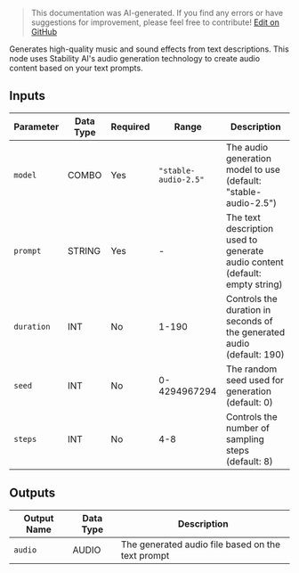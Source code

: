 > This documentation was AI-generated. If you find any errors or have suggestions for improvement, please feel free to contribute! [Edit on GitHub](https://github.com/Comfy-Org/embedded-docs/blob/main/comfyui_embedded_docs/docs/StabilityTextToAudio/en.md)

Generates high-quality music and sound effects from text descriptions. This node uses Stability AI's audio generation technology to create audio content based on your text prompts.

## Inputs

| Parameter | Data Type | Required | Range | Description |
|-----------|-----------|----------|-------|-------------|
| `model` | COMBO | Yes | `"stable-audio-2.5"` | The audio generation model to use (default: "stable-audio-2.5") |
| `prompt` | STRING | Yes | - | The text description used to generate audio content (default: empty string) |
| `duration` | INT | No | 1-190 | Controls the duration in seconds of the generated audio (default: 190) |
| `seed` | INT | No | 0-4294967294 | The random seed used for generation (default: 0) |
| `steps` | INT | No | 4-8 | Controls the number of sampling steps (default: 8) |

## Outputs

| Output Name | Data Type | Description |
|-------------|-----------|-------------|
| `audio` | AUDIO | The generated audio file based on the text prompt |
